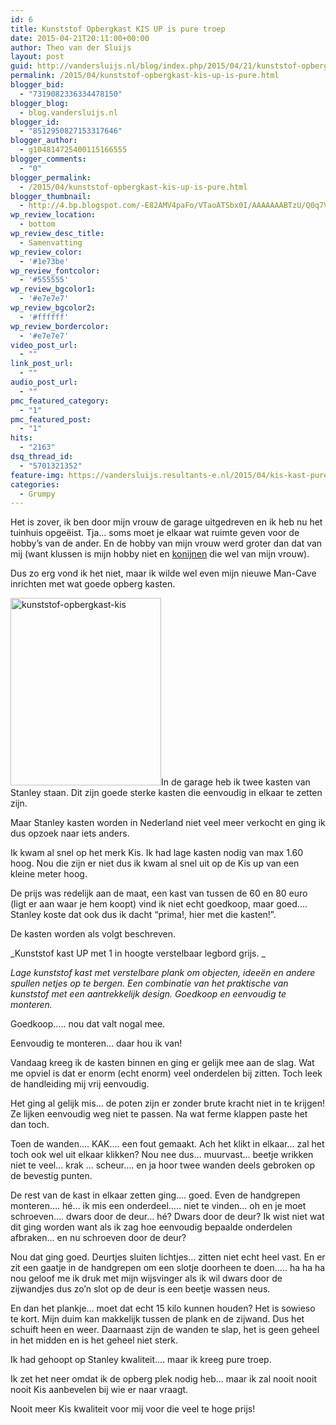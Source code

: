 ```yaml
---
id: 6
title: Kunststof Opbergkast KIS UP is pure troep
date: 2015-04-21T20:11:00+00:00
author: Theo van der Sluijs
layout: post
guid: http://vandersluijs.nl/blog/index.php/2015/04/21/kunststof-opbergkast-kis-up-is-pure/
permalink: /2015/04/kunststof-opbergkast-kis-up-is-pure.html
blogger_bid:
  - "7319082336334478150"
blogger_blog:
  - blog.vandersluijs.nl
blogger_id:
  - "8512950827153317646"
blogger_author:
  - g104814725400115166555
blogger_comments:
  - "0"
blogger_permalink:
  - /2015/04/kunststof-opbergkast-kis-up-is-pure.html
blogger_thumbnail:
  - http://4.bp.blogspot.com/-E82AMV4paFo/VTaoATSbx0I/AAAAAAABTzU/Q0q7VpAhLXQ/s1600/kunststof-opbergkast-169852glrbk-1.jpg
wp_review_location:
  - bottom
wp_review_desc_title:
  - Samenvatting
wp_review_color:
  - '#1e73be'
wp_review_fontcolor:
  - '#555555'
wp_review_bgcolor1:
  - '#e7e7e7'
wp_review_bgcolor2:
  - '#ffffff'
wp_review_bordercolor:
  - '#e7e7e7'
video_post_url:
  - ""
link_post_url:
  - ""
audio_post_url:
  - ""
pmc_featured_category:
  - "1"
pmc_featured_post:
  - "1"
hits:
  - "2163"
dsq_thread_id:
  - "5701321352"
feature-img: https://vandersluijs.resultants-e.nl/2015/04/kis-kast-pure-troep.jpg
categories:
  - Grumpy
---
```

<div class="separator" style="clear: both; text-align: left;">
  Het is zover, ik ben door mijn vrouw de garage uitgedreven en ik heb nu het tuinhuis opgeëist. Tja&#8230; soms moet je elkaar wat ruimte geven voor de hobby&#8217;s van de ander. En de hobby van mijn vrouw werd groter dan dat van mij (want klussen is mijn hobby niet en <a href="http://www.konijnparadijs.nl/" target="_blank">konijnen</a> die wel van mijn vrouw).
</div>

Dus zo erg vond ik het niet, maar ik wilde wel even mijn nieuwe Man-Cave inrichten met wat goede opberg kasten.

<!--more-->


  
[<img class="alignleft wp-image-554 size-medium" src="https://www.vandersluijs.nl/blog/wp-content/uploads/2015/04/kunststof-opbergkast-169852glrbk-1-e1442260254842-241x300.jpg" alt="kunststof-opbergkast-kis" width="241" height="300" srcset="https://vandersluijs.resultants-e.nl/2015/04/kunststof-opbergkast-169852glrbk-1-e1442260254842-241x300.jpg 241w, https://vandersluijs.resultants-e.nl/2015/04/kunststof-opbergkast-169852glrbk-1-e1442260254842.jpg 504w" sizes="(max-width: 241px) 100vw, 241px" />](https://www.vandersluijs.nl/blog/wp-content/uploads/2015/04/kunststof-opbergkast-169852glrbk-1.jpg)<a name="more"></a>In de garage heb ik twee kasten van Stanley staan. Dit zijn goede sterke kasten die eenvoudig in elkaar te zetten zijn.

Maar Stanley kasten worden in Nederland niet veel meer verkocht en ging ik dus opzoek naar iets anders.

Ik kwam al snel op het merk Kis. Ik had lage kasten nodig van max 1.60 hoog. Nou die zijn er niet dus ik kwam al snel uit op de Kis up van een kleine meter hoog.

De prijs was redelijk aan de maat, een kast van tussen de 60 en 80 euro (ligt er aan waar je hem koopt) vind ik niet echt goedkoop, maar goed&#8230;. Stanley koste dat ook dus ik dacht &#8220;prima!, hier met die kasten!&#8221;.
  
De kasten worden als volgt beschreven.

_Kunststof kast UP met 1 in hoogte verstelbaar legbord grijs. _
  
_Lage kunststof kast met verstelbare plank om objecten, ideeën en andere spullen netjes op te bergen. Een combinatie van het praktische van kunststof met een aantrekkelijk design. Goedkoop en eenvoudig te monteren._

Goedkoop&#8230;.. nou dat valt nogal mee.

Eenvoudig te monteren&#8230; daar hou ik van!

Vandaag kreeg ik de kasten binnen en ging er gelijk mee aan de slag. Wat me opviel is dat er enorm (echt enorm) veel onderdelen bij zitten. Toch leek de handleiding mij vrij eenvoudig.

Het ging al gelijk mis&#8230; de poten zijn er zonder brute kracht niet in te krijgen! Ze lijken eenvoudig weg niet te passen. Na wat ferme klappen paste het dan toch.

Toen de wanden&#8230;. KAK&#8230;. een fout gemaakt. Ach het klikt in elkaar&#8230; zal het toch ook wel uit elkaar klikken? Nou nee dus&#8230; muurvast&#8230; beetje wrikken niet te veel&#8230; krak &#8230; scheur&#8230;. en ja hoor twee wanden deels gebroken op de bevestig punten.

De rest van de kast in elkaar zetten ging&#8230;. goed. Even de handgrepen monteren&#8230;. hé&#8230; ik mis een onderdeel&#8230;.. niet te vinden&#8230; oh en je moet schroeven&#8230;. dwars door de deur&#8230; hé? Dwars door de deur? Ik wist niet wat dit ging worden want als ik zag hoe eenvoudig bepaalde onderdelen afbraken&#8230; en nu schroeven door de deur?

Nou dat ging goed. Deurtjes sluiten lichtjes&#8230; zitten niet echt heel vast. En er zit een gaatje in de handgrepen om een slotje doorheen te doen&#8230;.. ha ha ha nou geloof me ik druk met mijn wijsvinger als ik wil dwars door de zijwandjes dus zo&#8217;n slot op de deur is een beetje wassen neus.

En dan het plankje&#8230; moet dat echt 15 kilo kunnen houden? Het is sowieso te kort. Mijn duim kan makkelijk tussen de plank en de zijwand. Dus het schuift heen en weer. Daarnaast zijn de wanden te slap, het is geen geheel in het midden en is het geheel niet sterk.

Ik had gehoopt op Stanley kwaliteit&#8230;. maar ik kreeg pure troep.

Ik zet het neer omdat ik de opberg plek nodig heb&#8230; maar ik zal nooit nooit nooit Kis aanbevelen bij wie er naar vraagt.

Nooit meer Kis kwaliteit voor mij voor die veel te hoge prijs!